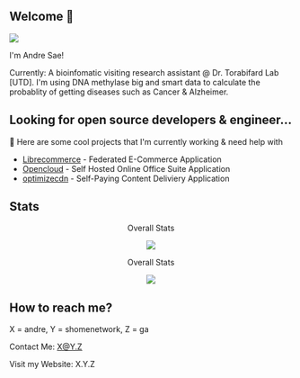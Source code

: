 ## Welcome 👋

![](https://komarev.com/ghpvc/?username=saandre15)

I'm Andre Sae!

Currently: A bioinfomatic visiting research assistant @ Dr. Torabifard Lab [UTD]. I'm using DNA methylase big and smart data to calculate the probablity of getting diseases such as Cancer & Alzheimer.

## Looking for open source developers & engineer...

🔭 Here are some cool projects that I'm currently working & need help with
* [Librecommerce](https://github.com/saandre15/librecommerce-app) - Federated E-Commerce Application
* [Opencloud](https://github.com/saandre15/opencloud-docs) - Self Hosted Online Office Suite Application
* [optimizecdn](https://github.com/saandre15/optimizecdn) - Self-Paying Content Deliviery Application

## Stats
<p align="center">
  Overall Stats
</p>
<p align="center">
  <img src="https://github-readme-streak-stats.herokuapp.com/?user=saandre15" />
</p>

<p align="center">
  Overall Stats
</p>
<p align="center">
  <img src="https://github-readme-stats.vercel.app/api/top-langs/?username=saandre15" />
</p>

## How to reach me?

X = andre, Y = shomenetwork, Z = ga

Contact Me: X@Y.Z

Visit my Website: X.Y.Z
